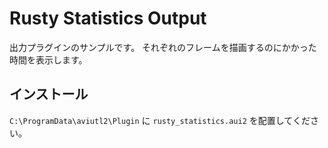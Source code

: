 # Rusty Statistics Output

出力プラグインのサンプルです。
それぞれのフレームを描画するのにかかった時間を表示します。

## インストール

`C:\ProgramData\aviutl2\Plugin` に `rusty_statistics.aui2` を配置してください。
